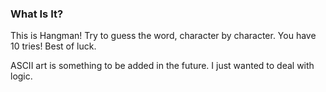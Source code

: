 ### What Is It?
This is Hangman! Try to guess the word, character by character. You have 10 tries! Best of luck.

ASCII art is something to be added in the future. I just wanted to deal with logic.